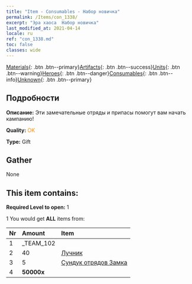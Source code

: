 ```yaml
---
title: "Item - Consumables - Набор новичка"
permalink: /Items/con_1338/
excerpt: "Эра хаоса  Набор новичка"
last_modified_at: 2021-04-14
locale: ru
ref: "con_1338.md"
toc: false
classes: wide
---
```

 [Materials](/ru/Items/){: .btn .btn--primary}[Artifacts](/ru/Items/Artifacts/){: .btn .btn--success}[Units](/ru/Items/Units/){: .btn .btn--warning}[Heroes](/ru/Items/Heroes/){: .btn .btn--danger}[Consumables](/ru/Items/Consumables/){: .btn .btn--info}[Unknown](/ru/Items/Unknown/){: .btn .btn--primary}

## Подробности
 **Описание:** Эти замечательные отряды и припасы помогут вам начать кампанию!

 **Quality:** <span style="color: #FF8C00">OK</span>

 **Type:** Gift

## Gather

  None

## This item contains:

 **Required Level to open:** 1

 1 You would get **ALL** items  from:

  | Nr | Amount |     Item    |
  |:---|:-------|:------------|
  | 1 | _TEAM_102 | 
  | 2 | 40 | [Лучник](/ru/Items/unt_191/) | 
  | 3 | 5 | [Сундук отрядов Замка](/ru/Items/con_1269/) | 
  | 4 |  **50000x** | <i class="fas fa-coins"/> |  | 
